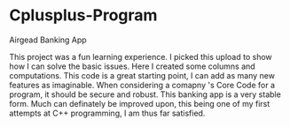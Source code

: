 # Cplusplus-Program

Airgead Banking App

This project was a fun learning experience. I picked this upload to show how I can solve the basic issues. Here I created some columns and computations. This code is a great starting point, I can add as many new features as imaginable. When considering a comapny 's Core Code for a program, it should be secure and robust. This banking app is a very stable form. Much can definately be improved upon, this being one of my first attempts at C++ programming, I am thus far satisfied. 
